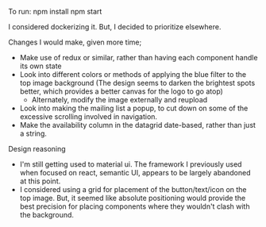 To run:
npm install
npm start

I considered dockerizing it. But, I decided to prioritize elsewhere.

Changes I would make, given more time;
- Make use of redux or similar, rather than having each component handle its own state
- Look into different colors or methods of applying the blue filter to the top image background (The design seems to darken the brightest spots better, which provides a better canvas for the logo to go atop)
    - Alternately, modify the image externally and reupload
- Look into making the mailing list a popup, to cut down on some of the excessive scrolling involved in navigation.
- Make the availability column in the datagrid date-based, rather than just a string.

Design reasoning
- I'm still getting used to material ui. The framework I previously used when focused on react, semantic UI, appears to be largely abandoned at this point.
- I considered using a grid for placement of the button/text/icon on the top image. But, it seemed like absolute positioning would provide the best precision for placing components where they wouldn't clash with the background.